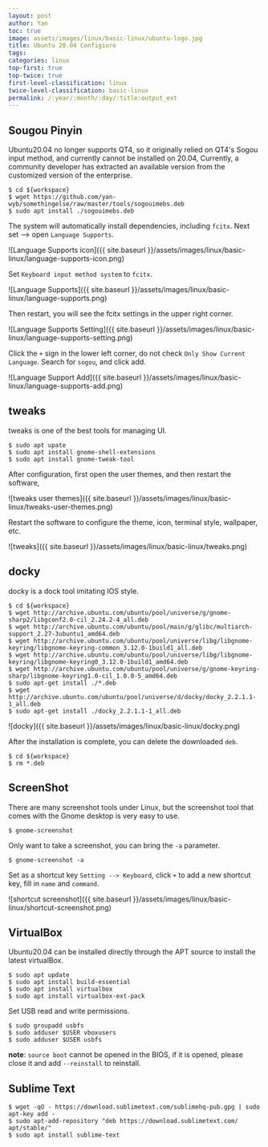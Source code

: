 ```yaml
---
layout: post
author: Yan 
toc: true
image: assets/images/linux/basic-linux/ubuntu-logo.jpg
title: Ubuntu 20.04 Configiure
tags:
categories: linux
top-first: true
top-twice: true
first-level-classification: linux
twice-level-classification: basic-linux
permalink: /:year/:month/:day/:title:output_ext
---
```


## Sougou Pinyin
Ubuntu20.04 no longer supports QT4, so it originally relied on QT4's Sogou input method, and currently cannot be installed on 20.04,
Currently, a community developer has extracted an available version from the customized version of the enterprise.

```shell
$ cd ${workspace}
$ wget https://github.com/yan-wyb/somethingelse/raw/master/tools/sogouimebs.deb
$ sudo apt install ./sogouimebs.deb

```

The system will automatically install dependencies, including `fcitx`. Next set --> open `Language Supports`.

![Language Supports icon]({{ site.baseurl }}/assets/images/linux/basic-linux/language-supports-icon.png)

Set `Keyboard input method system` to `fcitx`.

![Language Supports]({{ site.baseurl }}/assets/images/linux/basic-linux/language-supports.png)

Then restart, you will see the fcitx settings in the upper right corner.

![Language Supports Setting]({{ site.baseurl }}/assets/images/linux/basic-linux/language-supports-setting.png)

Click the `+` sign in the lower left corner, do not check `Only Show Current Language`. Search for `sogou`, and click add.

![Language Support Add]({{ site.baseurl }}/assets/images/linux/basic-linux/language-supports-add.png)

## tweaks

tweaks is one of the best tools for managing UI.

```shell
$ sudo apt upate
$ sudo apt install gnome-shell-extensions
$ sudo apt install gnome-tweak-tool 
```

After configuration, first open the user themes, and then restart the software,

![tweaks user themes]({{ site.baseurl }}/assets/images/linux/basic-linux/tweaks-user-themes.png)

Restart the software to configure the theme, icon, terminal style, wallpaper, etc.

![tweaks]({{ site.baseurl }}/assets/images/linux/basic-linux/tweaks.png)

## docky

docky is a dock tool imitating IOS style.

```shell
$ cd ${workspace}
$ wget http://archive.ubuntu.com/ubuntu/pool/universe/g/gnome-sharp2/libgconf2.0-cil_2.24.2-4_all.deb
$ wget http://archive.ubuntu.com/ubuntu/pool/main/g/glibc/multiarch-support_2.27-3ubuntu1_amd64.deb
$ wget http://archive.ubuntu.com/ubuntu/pool/universe/libg/libgnome-keyring/libgnome-keyring-common_3.12.0-1build1_all.deb
$ wget http://archive.ubuntu.com/ubuntu/pool/universe/libg/libgnome-keyring/libgnome-keyring0_3.12.0-1build1_amd64.deb
$ wget http://archive.ubuntu.com/ubuntu/pool/universe/g/gnome-keyring-sharp/libgnome-keyring1.0-cil_1.0.0-5_amd64.deb
$ sudo apt-get install ./*.deb
$ wget http://archive.ubuntu.com/ubuntu/pool/universe/d/docky/docky_2.2.1.1-1_all.deb
$ sudo apt-get install ./docky_2.2.1.1-1_all.deb
```

![docky]({{ site.baseurl }}/assets/images/linux/basic-linux/docky.png)

After the installation is complete, you can delete the downloaded `deb`.

```shell
$ cd ${workspace}
$ rm *.deb
```

## ScreenShot

There are many screenshot tools under Linux, but the screenshot tool that comes with the Gnome desktop is very easy to use.

```shell
$ gnome-screenshot
```

Only want to take a screenshot, you can bring the `-a` parameter.

```shell
$ gnome-screenshot -a
```

Set as a shortcut key `Setting --> Keyboard`, click `+` to add a new shortcut key, fill in `name` and `command`.

![shortcut screenshot]({{ site.baseurl }}/assets/images/linux/basic-linux/shortcut-screenshot.png)


## VirtualBox

Ubuntu20.04 can be installed directly through the APT source to install the latest virtualBox.

```shell
$ sudo apt update
$ sudo apt install build-essential
$ sudo apt install virtualbox
$ sudo apt install virtualbox-ext-pack
```

Set USB read and write permissions.

```shell
$ sudo groupadd usbfs
$ sudo adduser $USER vboxusers
$ sudo adduser $USER usbfs
```

**note**: `source boot` cannot be opened in the BIOS, if it is opened, please close it and add `--reinstall` to reinstall.

## Sublime Text

```shell
$ wget -qO - https://download.sublimetext.com/sublimehq-pub.gpg | sudo apt-key add -
$ sudo apt-add-repository "deb https://download.sublimetext.com/ apt/stable/"
$ sudo apt install sublime-text
```
